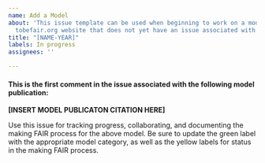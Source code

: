```yaml
---
name: Add a Model
about: 'This issue template can be used when beginning to work on a model from the
  tobefair.org website that does not yet have an issue associated with it. '
title: "[NAME-YEAR]"
labels: In progress
assignees: ''

---
```


#### This is the first comment in the issue associated with the following model publication:

__[INSERT MODEL PUBLICATON CITATION HERE]__

Use this issue for tracking progress, collaborating, and documenting the making FAIR process for the above model. Be sure to update the green label with the appropriate model category, as well as the yellow labels for status in the making FAIR process.
